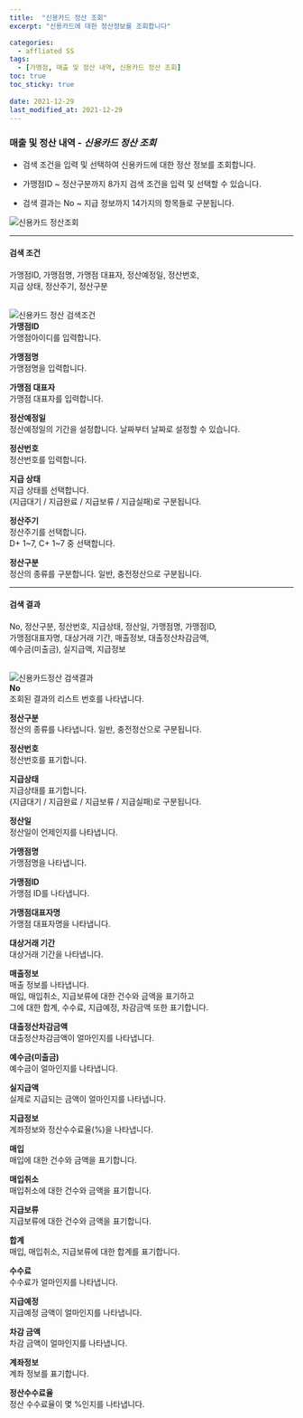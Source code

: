 ```yaml
---
title:  "신용카드 정산 조회"
excerpt: "신용카드에 대한 정산정보를 조회합니다"

categories:
  - affliated SS
tags:
  - [가맹점, 매출 및 정산 내역, 신용카드 정산 조회]
toc: true
toc_sticky: true
 
date: 2021-12-29
last_modified_at: 2021-12-29
---
```

### 매출 및 정산 내역 - *신용카드 정산 조회*
- 검색 조건을 입력 및 선택하여 신용카드에 대한 정산 정보를 조회합니다.

- 가맹점ID ~ 정산구분까지 8가지 검색 조건을 입력 및 선택할 수 있습니다.

- 검색 결과는 No ~ 지급 정보까지 14가지의 항목들로 구분됩니다.

![신용카드 정산조회](https://user-images.githubusercontent.com/95394003/147635498-0b79433d-b908-45eb-bcf5-4de63266a8fc.jpeg)
<br>

---

#### 검색 조건
가맹점ID, 가맹점명, 가맹점 대표자, 정산예정일, 정산번호,<br>지급 상태, 정산주기, 정산구분<br>
<br>

![신용카드 정산 검색조건](https://user-images.githubusercontent.com/95394003/147635502-269bd217-416c-402e-a325-e029399d60ca.jpeg)<br>
**가맹점ID**<br>
가맹점아이디를 입력합니다.

**가맹점명**<br>
가맹점명을 입력합니다.

**가맹점 대표자**<br>
가맹점 대표자를 입력합니다.

**정산예정일**<br>
정산예정일의 기간을 설정합니다. 날짜부터 날짜로 설정할 수 있습니다.

**정산번호**<br>
정산번호를 입력합니다.

**지급 상태**<br>
지급 상태를 선택합니다.<br>(지급대기 / 지급완료 / 지급보류 / 지급실패)로 구분됩니다.

**정산주기**<br>
정산주기를 선택합니다.<br>
D+ 1~7, C+ 1~7 중 선택합니다.

**정산구분**<br>
정산의 종류를 구분합니다. 일반, 충전정산으로 구분됩니다.
<br>

---

#### 검색 결과
No, 정산구분, 정산번호, 지급상태, 정산일, 가맹점명, 가맹점ID,<br>가맹점대표자명, 대상거래 기간, 매출정보, 대출정산차감금액,<br>예수금(미출금), 실지급액, 지급정보<br>
<br>

![신용카드정산 검색결과](https://user-images.githubusercontent.com/95394003/147635503-b4865108-866d-4959-9e27-f252898b2387.jpeg)<br>
**No**<br>
조회된 결과의 리스트 번호를 나타냅니다.

**정산구분**<br>
정산의 종류를 나타냅니다. 일반, 충전정산으로 구분됩니다.

**정산번호**<br>
정산번호를 표기합니다.

**지급상태**<br>
지급상태를 표기합니다.<br>(지급대기 / 지급완료 / 지급보류 / 지급실패)로 구분됩니다.

**정산일**<br>
정산일이 언제인지를 나타냅니다.

**가맹점명**<br>
가맹점명을 나타냅니다.

**가맹점ID**<br>
가맹점 ID를 나타냅니다.

**가맹점대표자명**<br>
가맹점 대표자명을 나타냅니다.

**대상거래 기간**<br>
대상거래 기간을 나타냅니다.

**매출정보**<br>
매출 정보를 나타냅니다.<br>
매입, 매입취소, 지급보류에 대한 건수와 금액을 표기하고<br>그에 대한 합계, 수수료, 지급예정, 차감금액 또한 표기합니다.

**대출정산차감금액**<br>
대출정산차감금액이 얼마인지를 나타냅니다.

**예수금(미출금)**<br>
예수금이 얼마인지를 나타냅니다.

**실지급액**<br>
실제로 지급되는 금액이 얼마인지를 나타냅니다.

**지급정보**<br>
계좌정보와 정산수수료율(%)을 나타냅니다.

**매입**<br>
매입에 대한 건수와 금액을 표기합니다.

**매입취소**<br>
매입취소에 대한 건수와 금액을 표기합니다.

**지급보류**<br>
지급보류에 대한 건수와 금액을 표기합니다.

**합계**<br>
매입, 매입취소, 지급보류에 대한 합계를 표기합니다.

**수수료**<br>
수수료가 얼마인지를 나타냅니다.

**지급예정**<br>
지급예정 금액이 얼마인지를 나타냅니다.

**차감 금액**<br>
차감 금액이 얼마인지를 나타냅니다.

**계좌정보**<br>
계좌 정보를 표기합니다.

**정산수수료율**<br>
정산 수수료율이 몇 %인지를 나타냅니다.